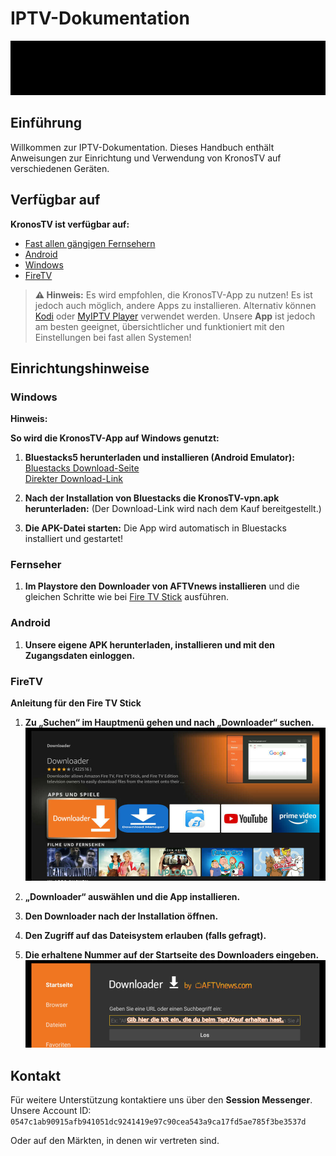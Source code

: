 # IPTV-Dokumentation

![image](https://github.com/KronosTV/KronosIPTV/blob/main/images/kronosTV-Banner.gif)



## Einführung
Willkommen zur IPTV-Dokumentation. Dieses Handbuch enthält Anweisungen zur Einrichtung und Verwendung von KronosTV auf verschiedenen Geräten.

## Verfügbar auf
**KronosTV ist verfügbar auf:**
- [Fast allen gängigen Fernsehern](#fernseher)
- [Android](#android)
- [Windows](#windows)
- [FireTV](#firetv)

> **⚠️ Hinweis:** Es wird empfohlen, die KronosTV-App zu nutzen! Es ist jedoch auch möglich, andere Apps zu installieren.
> Alternativ können [Kodi](https://kodi.tv/download) oder [MyIPTV Player](https://www.myiptvplayer.com/download/) verwendet werden.
> Unsere **App** ist jedoch am besten geeignet, übersichtlicher und funktioniert mit den Einstellungen bei fast allen Systemen!





## Einrichtungshinweise

### Windows

**Hinweis:**  

**So wird die KronosTV-App auf Windows genutzt:**

1. **Bluestacks5 herunterladen und installieren (Android Emulator):**  
   [Bluestacks Download-Seite](https://www.bluestacks.com/download.html)  
   [Direkter Download-Link](https://cloud.bluestacks.com/api/getdownloadnow?platform=win&win_version=10&mac_version=&client_uuid=3d073c47-e6aa-4295-99ce-0d16f659c88b&app_pkg=&platform_cloud=%257B%2522description%2522%253A%2522Firefox%2520115.0%2520on%2520Windows%252010%252064-bit%2522%252C%2522layout%2522%253A%2522Gecko%2522%252C%2522manufacturer%2522%253Anull%252C%2522name%2522%253A%2522Firefox%2522%252C%2522prerelease%2522%253Anull%252C%2522product%2522%253Anull%252C%2522ua%2522%253A%2522Mozilla%252F5.0%2520(Windows%2520NT%252010.0%253B%2520Win64%253B%2520x64%253B%2520rv%253A109.0)%2520Gecko%252F20100101%2520Firefox%252F115.0%2522%252C%2522version%2522%253A%2522115.0%2522%252C%2522os%2522%253A%257B%2522architecture%2522%253A64%252C%2522family%2522%253A%2522Windows%2522%252C%2522version%2522%253A%252210%2522%257D%257D&preferred_lang=en&utm_source=&utm_medium=&gaCookie=&gclid=&clickid=&msclkid=&affiliateId=&offerId=&transaction_id=&aff_sub=&first_landing_page=&referrer=&download_page_referrer=https%3A%2F%2Fwww.bluestacks.com%2Fdownload.html&utm_campaign=download-en&user_id=&exit_utm_campaign=download-page-dl-button-de&incompatible=false&bluestacks_version=bs5&device_memory=undefined&device_cpu_cores=16)

2. **Nach der Installation von Bluestacks die KronosTV-vpn.apk herunterladen:**  (Der Download-Link wird nach dem Kauf bereitgestellt.)

3. **Die APK-Datei starten:**  Die App wird automatisch in Bluestacks installiert und gestartet!


### Fernseher

1. **Im Playstore den Downloader von AFTVnews installieren** und die gleichen Schritte wie bei [Fire TV Stick](#firetv) ausführen.


### Android

1. **Unsere eigene APK herunterladen, installieren und mit den Zugangsdaten einloggen.**

### FireTV

**Anleitung für den Fire TV Stick**

1. **Zu „Suchen“ im Hauptmenü gehen und nach „Downloader“ suchen.**  
   ![Downloader suchen](https://github.com/KronosTV/KronosIPTV/blob/main/images/downloader_8.jpg)

2. **„Downloader“ auswählen und die App installieren.**

3. **Den Downloader nach der Installation öffnen.**

4. **Den Zugriff auf das Dateisystem erlauben (falls gefragt).**

5. **Die erhaltene Nummer auf der Startseite des Downloaders eingeben.**  
   ![Downloader Startseite](https://github.com/KronosTV/KronosIPTV/blob/main/images/downloader_9.jpg)



## Kontakt

Für weitere Unterstützung kontaktiere uns über den **Session Messenger**.  
Unsere Account ID: `0547c1ab90915afb941051dc9241419e97c90cea543a9ca17fd5ae785f3be3537d`

Oder auf den Märkten, in denen wir vertreten sind.



